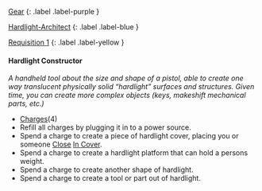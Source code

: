 
[Gear](Game/Core/Gear)
{: .label .label-purple }

[Hardlight-Architect](Game/Blocks/Hardlight-Architect)
{: .label .label-blue }

[Requisition 1](Game/Deployment#Requisition)
{: .label .label-yellow }
#### Hardlight Constructor
*A handheld tool about the size and shape of a pistol, able to create one way translucent physically solid “hardlight” surfaces and structures. Given time, you can create more complex objects (keys, makeshift mechanical parts, etc.)*
* [Charges](Game/Core/Gear#Charges)(4)
* Refill all charges by plugging it in to a power source.
* Spend a charge to create a piece of hardlight cover, placing you or someone [Close](Game/Core/Movement#Close) [In Cover](Game/Core/Effects#In%20Cover).
* Spend a charge to create a hardlight platform that can hold a persons weight.
* Spend a charge to create another shape of hardlight.
* Spend a charge to create a tool or part out of hardlight.
